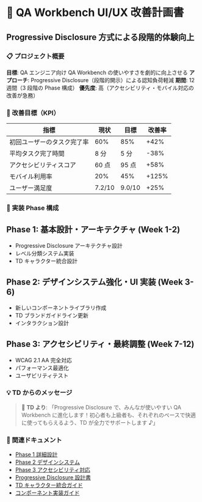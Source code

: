 # 🎨 QA Workbench UI/UX 改善計画書

## Progressive Disclosure 方式による段階的体験向上

### 📋 プロジェクト概要

**目標**: QA エンジニア向け QA Workbench の使いやすさを劇的に向上させる
**アプローチ**: Progressive Disclosure（段階的開示）による認知負荷軽減
**期間**: 12 週間（3 段階の Phase 構成）
**優先度**: 高（アクセシビリティ・モバイル対応の改善が急務）

### 🎯 改善目標（KPI）

| 指標                       | 現状   | 目標   | 改善率 |
| -------------------------- | ------ | ------ | ------ |
| 初回ユーザーのタスク完了率 | 60%    | 85%    | +42%   |
| 平均タスク完了時間         | 8 分   | 5 分   | -38%   |
| アクセシビリティスコア     | 60 点  | 95 点  | +58%   |
| モバイル利用率             | 20%    | 45%    | +125%  |
| ユーザー満足度             | 7.2/10 | 9.0/10 | +25%   |

### 🚀 実装 Phase 構成

## Phase 1: 基本設計・アーキテクチャ (Week 1-2)

- Progressive Disclosure アーキテクチャ設計
- レベル分類システム実装
- TD キャラクター統合設計

## Phase 2: デザインシステム強化・UI 実装 (Week 3-6)

- 新しいコンポーネントライブラリ作成
- TD ブランドガイドライン更新
- インタラクション設計

## Phase 3: アクセシビリティ・最終調整 (Week 7-12)

- WCAG 2.1 AA 完全対応
- パフォーマンス最適化
- ユーザビリティテスト

### 💡 TD からのメッセージ

> 🤖 **TD より**: 「Progressive Disclosure で、みんなが使いやすい QA Workbench に進化します！初心者も上級者も、それぞれのペースで快適に使ってもらえるよう、TD が全力でサポートします ♪」

### 📂 関連ドキュメント

- [Phase 1 詳細設計](./phase1-architecture-design.md)
- [Phase 2 デザインシステム](./phase2-design-system.md)
- [Phase 3 アクセシビリティ対応](./phase3-accessibility.md)
- [Progressive Disclosure 設計書](./progressive-disclosure-spec.md)
- [TD キャラクター統合ガイド](./td-character-integration.md)
- [コンポーネント実装ガイド](./component-implementation-guide.md)
